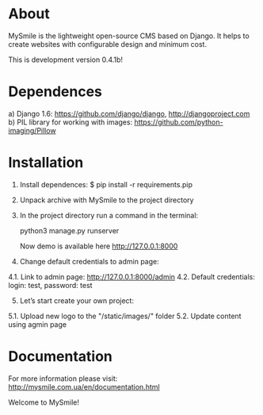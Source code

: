 About
=====

MySmile is the lightweight open-source CMS based on Django. It helps to create websites with configurable design and minimum cost. 

This is development version 0.4.1b!

Dependences
===========

a) Django 1.6: https://github.com/django/django, http://djangoproject.com
b) PIL library for working with images: https://github.com/python-imaging/Pillow


Installation
============

1. Install dependences: $ pip install -r requirements.pip
2. Unpack archive with MySmile to the project directory
3. In the project directory run a command in the terminal: 
    
      python3 manage.py runserver
    
   Now demo is available here  http://127.0.0.1:8000

4. Change default credentials to admin page:

  4.1. Link to admin page: http://127.0.0.1:8000/admin
  4.2. Default credentials: login: test, password: test

5. Let’s start create your own project:

  5.1. Upload new logo to the "/static/images/" folder
  5.2. Update content using agmin page

Documentation
=============

For more information please visit: http://mysmile.com.ua/en/documentation.html

Welcome to MySmile!
 
